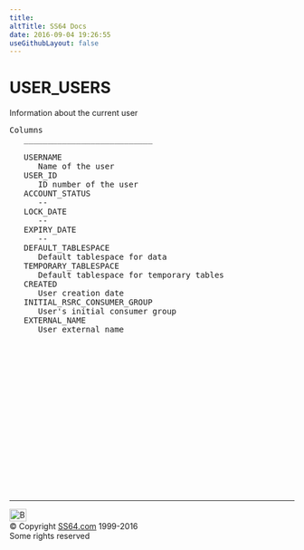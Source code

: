 ```yaml
---
title:
altTitle: SS64 Docs
date: 2016-09-04 19:26:55
useGithubLayout: false
---
```

<!-- #BeginLibraryItem "/Library/head_orad.lbi" --><!-- #EndLibraryItem --><h1>USER_USERS </h1><p> Information about the current user </p> 
 
<pre>Columns
   ___________________________
 
   USERNAME
      Name of the user
   USER_ID
      ID number of the user
   ACCOUNT_STATUS
      --
   LOCK_DATE
      --
   EXPIRY_DATE
      --
   DEFAULT_TABLESPACE
      Default tablespace for data
   TEMPORARY_TABLESPACE
      Default tablespace for temporary tables
   CREATED
      User creation date
   INITIAL_RSRC_CONSUMER_GROUP
      User's initial consumer group
   EXTERNAL_NAME
      User external name

</pre><!-- #BeginLibraryItem "/Library/foot_orad.lbi" --><p>
<!-- oracle-footer -->
<ins class="adsbygoogle" style="display:inline-block;width:300px;height:250px" data-ad-client="ca-pub-6140977852749469" data-ad-slot="4275490898"></ins>
<script>
(adsbygoogle = window.adsbygoogle || []).push({});
</script></p>
<hr>
<div id="bl" class="footer"><a href="USER_USERS.html#"><img src="../images/top.png" width="30" height="22" alt="Back to the Top"></a></div>
<div id="br" class="footer, tagline">© Copyright <a href="../index.html">SS64.com</a> 1999-2016<br>
Some rights reserved</div>
<!-- #EndLibraryItem -->

